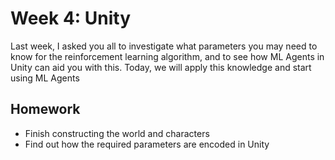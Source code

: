 # Week 4: Unity

Last week, I asked you all to investigate what parameters you may need to know for the reinforcement learning algorithm, and to see how ML Agents in Unity can aid you with this. Today, we will apply this knowledge and start using ML Agents

## Homework
* Finish constructing the world and characters
* Find out how the required parameters are encoded in Unity